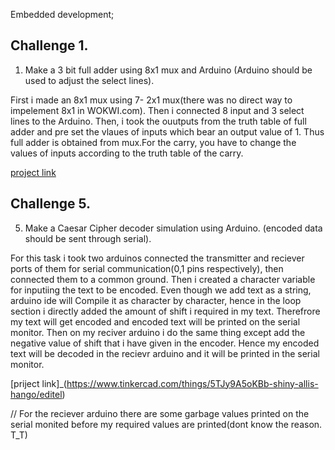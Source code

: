 Embedded development;

## Challenge 1.
1) Make a 3 bit full adder using 8x1 mux and Arduino (Arduino should be used to adjust the select lines).

First i made an 8x1 mux using 7- 2x1 mux(there was no direct way to impelement 8x1 in WOKWI.com). Then i connected 8 input and 3 select lines to the Arduino. Then, i took the ouutputs from the truth table of full adder and pre set the vlaues of inputs which bear an output value of 1. Thus full adder is obtained from mux.For the carry, you have to change the values of inputs according to the truth table  of the carry.

[project link](https://wokwi.com/projects/394438977301562369)


## Challenge 5.
5) Make a Caesar Cipher decoder simulation using Arduino. (encoded data should be sent through serial).

 For this task i took two arduinos connected the transmitter and reciever ports of them for serial communication(0,1 pins respectively), then connected them to a common ground. Then i created a character variable for inputiing the text to be encoded. Even though we add text as a string, arduino ide will Compile it as character by character, hence in the loop section i directly added the amount of shift i required in my text. Therefrore my text will get encoded and encoded text will be printed on the serial monitor. Then on my reciver arduino i do the same thing except add the negative value of shift that i have given in the encoder. Hence my encoded text will be decoded in the recievr arduino and it will be printed in the serial monitor.

 [priject link]_(https://www.tinkercad.com/things/5TJy9A5oKBb-shiny-allis-hango/editel)

 // For the reciever arduino there are some garbage values printed on the serial monited before my required values are printed(dont know the reason. T_T)
